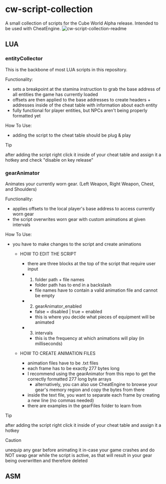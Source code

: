 # cw-script-collection
A small collection of scripts for the Cube World Alpha release. Intended to be used with CheatEngine.
![cw-script-collection-readme](https://github.com/user-attachments/assets/2260851c-8841-432f-b686-66f1d7817c40)
## LUA
### **entityCollector**
This is the backbone of most LUA scripts in this repository.


Functionality:
  - sets a breakpoint at the stamina instruction to grab the base address of all entities the game has currently loaded
  - offsets are then applied to the base addresses to create headers + addresses inside of the cheat table with information about each entity
  - fully functional for player entities, but NPCs aren't being properly formatted yet


How To Use:
  - adding the script to the cheat table should be plug & play
> [!TIP]
> after adding the script right click it inside of your cheat table and assign it a hotkey and check "disable on key release"

### **gearAnimator**
Animates your currently worn gear. (Left Weapon, Right Weapon, Chest, and Shoulders)


Functionality:
  - applies offsets to the local player's base address to access currently worn gear
  - the script overwrites worn gear with custom animations at given intervals


How To Use:
  - you have to make changes to the script and create animations


    - HOW TO EDIT THE SCRIPT
      - there are three blocks at the top of the script that require user input
      - 1. folder path + file names
        - folder path has to end in a backslash
        - file names have to contain a valid animation file and cannot be empty
      - 2. gearAnimator_enabled
        - false = disabled | true = enabled
        - this is where you decide what pieces of equipment will be animated
      - 3. intervals
        - this is the frequency at which animations will play (in milliseconds)


    - HOW TO CREATE ANIMATION FILES
      - animation files have to be .txt files
      - each frame has to be exactly 277 bytes long
      - I recommend using the gearAnimator from this repo to get the correctly formatted 277 long byte arrays
        - alternatively, you can also use CheatEngine to browse your gear's memory region and copy the bytes from there
      - inside the text file, you want to separate each frame by creating a new line (no commas needed)
      - there are examples in the gearFiles folder to learn from
> [!TIP]
> after adding the script right click it inside of your cheat table and assign it a hotkey

> [!CAUTION]
> unequip any gear before animating it in-case your game crashes and do NOT swap gear while the script is active, as that will result in your gear being overwritten and therefore deleted

## ASM
